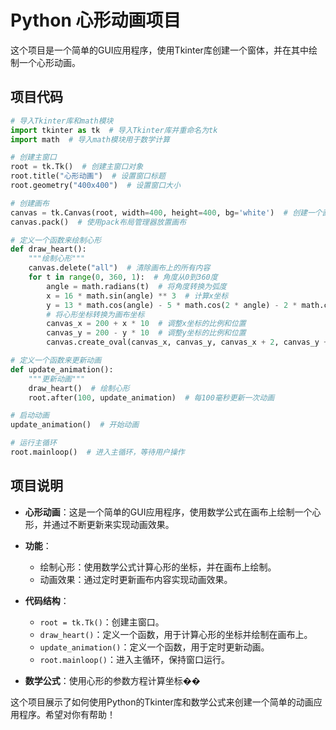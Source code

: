 # Python 心形动画项目

这个项目是一个简单的GUI应用程序，使用Tkinter库创建一个窗体，并在其中绘制一个心形动画。

## 项目代码

```python
# 导入Tkinter库和math模块
import tkinter as tk  # 导入Tkinter库并重命名为tk
import math  # 导入math模块用于数学计算

# 创建主窗口
root = tk.Tk()  # 创建主窗口对象
root.title("心形动画")  # 设置窗口标题
root.geometry("400x400")  # 设置窗口大小

# 创建画布
canvas = tk.Canvas(root, width=400, height=400, bg='white')  # 创建一个画布，背景为白色
canvas.pack()  # 使用pack布局管理器放置画布

# 定义一个函数来绘制心形
def draw_heart():
    """绘制心形"""
    canvas.delete("all")  # 清除画布上的所有内容
    for t in range(0, 360, 1):  # 角度从0到360度
        angle = math.radians(t)  # 将角度转换为弧度
        x = 16 * math.sin(angle) ** 3  # 计算x坐标
        y = 13 * math.cos(angle) - 5 * math.cos(2 * angle) - 2 * math.cos(3 * angle) - math.cos(4 * angle)  # 计算y坐标
        # 将心形坐标转换为画布坐标
        canvas_x = 200 + x * 10  # 调整x坐标的比例和位置
        canvas_y = 200 - y * 10  # 调整y坐标的比例和位置
        canvas.create_oval(canvas_x, canvas_y, canvas_x + 2, canvas_y + 2, fill='red')  # 绘制小圆点

# 定义一个函数来更新动画
def update_animation():
    """更新动画"""
    draw_heart()  # 绘制心形
    root.after(100, update_animation)  # 每100毫秒更新一次动画

# 启动动画
update_animation()  # 开始动画

# 运行主循环
root.mainloop()  # 进入主循环，等待用户操作
```

## 项目说明

- **心形动画**：这是一个简单的GUI应用程序，使用数学公式在画布上绘制一个心形，并通过不断更新来实现动画效果。
- **功能**：
  - 绘制心形：使用数学公式计算心形的坐标，并在画布上绘制。
  - 动画效果：通过定时更新画布内容实现动画效果。

- **代码结构**：
  - `root = tk.Tk()`：创建主窗口。
  - `draw_heart()`：定义一个函数，用于计算心形的坐标并绘制在画布上。
  - `update_animation()`：定义一个函数，用于定时更新动画。
  - `root.mainloop()`：进入主循环，保持窗口运行。

- **数学公式**：使用心形的参数方程计算坐标��

这个项目展示了如何使用Python的Tkinter库和数学公式来创建一个简单的动画应用程序。希望对你有帮助！ 